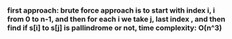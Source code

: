 ### first approach:  brute force approach is to start with index i, i from 0 to n-1, and then for each i we take j, last index , and then find if s[i] to s[j]  is pallindrome or not, time complexity: O(n^3)

